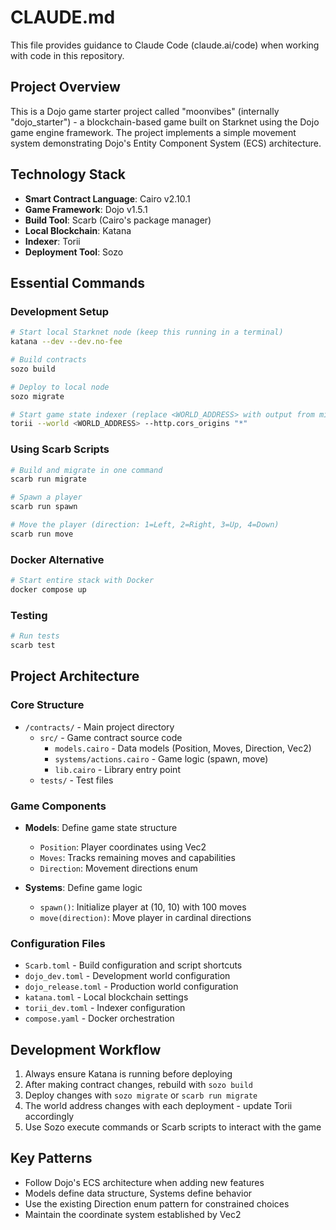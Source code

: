 # CLAUDE.md

This file provides guidance to Claude Code (claude.ai/code) when working with code in this repository.

## Project Overview

This is a Dojo game starter project called "moonvibes" (internally "dojo_starter") - a blockchain-based game built on Starknet using the Dojo game engine framework. The project implements a simple movement system demonstrating Dojo's Entity Component System (ECS) architecture.

## Technology Stack

- **Smart Contract Language**: Cairo v2.10.1
- **Game Framework**: Dojo v1.5.1
- **Build Tool**: Scarb (Cairo's package manager)
- **Local Blockchain**: Katana
- **Indexer**: Torii
- **Deployment Tool**: Sozo

## Essential Commands

### Development Setup
```bash
# Start local Starknet node (keep this running in a terminal)
katana --dev --dev.no-fee

# Build contracts
sozo build

# Deploy to local node
sozo migrate

# Start game state indexer (replace <WORLD_ADDRESS> with output from migrate)
torii --world <WORLD_ADDRESS> --http.cors_origins "*"
```

### Using Scarb Scripts
```bash
# Build and migrate in one command
scarb run migrate

# Spawn a player
scarb run spawn

# Move the player (direction: 1=Left, 2=Right, 3=Up, 4=Down)
scarb run move
```

### Docker Alternative
```bash
# Start entire stack with Docker
docker compose up
```

### Testing
```bash
# Run tests
scarb test
```

## Project Architecture

### Core Structure
- `/contracts/` - Main project directory
  - `src/` - Game contract source code
    - `models.cairo` - Data models (Position, Moves, Direction, Vec2)
    - `systems/actions.cairo` - Game logic (spawn, move)
    - `lib.cairo` - Library entry point
  - `tests/` - Test files

### Game Components
- **Models**: Define game state structure
  - `Position`: Player coordinates using Vec2
  - `Moves`: Tracks remaining moves and capabilities
  - `Direction`: Movement directions enum

- **Systems**: Define game logic
  - `spawn()`: Initialize player at (10, 10) with 100 moves
  - `move(direction)`: Move player in cardinal directions

### Configuration Files
- `Scarb.toml` - Build configuration and script shortcuts
- `dojo_dev.toml` - Development world configuration
- `dojo_release.toml` - Production world configuration
- `katana.toml` - Local blockchain settings
- `torii_dev.toml` - Indexer configuration
- `compose.yaml` - Docker orchestration

## Development Workflow

1. Always ensure Katana is running before deploying
2. After making contract changes, rebuild with `sozo build`
3. Deploy changes with `sozo migrate` or `scarb run migrate`
4. The world address changes with each deployment - update Torii accordingly
5. Use Sozo execute commands or Scarb scripts to interact with the game

## Key Patterns

- Follow Dojo's ECS architecture when adding new features
- Models define data structure, Systems define behavior
- Use the existing Direction enum pattern for constrained choices
- Maintain the coordinate system established by Vec2